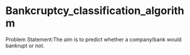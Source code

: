 # Bankcruptcy_classification_algorithm
Problem Statement:The aim is to predict whether a company/bank would bankrupt or not.
